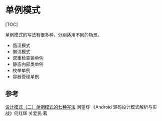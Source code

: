 # 单例模式

[TOC]

单例模式的写法有很多种，分别适用不同的场景。

- 饿汉模式
- 懒汉模式
- 双重检查锁单例
- 静态内部类单例
- 枚举单例
- 容器管理单例

## 参考

[设计模式（二）单例模式的七种写法](http://blog.csdn.net/itachi85/article/details/50510124) 刘望舒
《Android 源码设计模式解析与实战》何红辉 关爱民 著